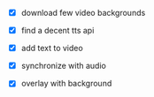 - [x] download few video backgrounds
- [x] find a decent tts api
- [x] add text to video
- [x] synchronize with audio
- [x] overlay with background

  
